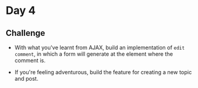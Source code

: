 # Day 4

## Challenge

- With what you've learnt from AJAX, build an implementation of `edit comment`, in which a form will generate at the element where the comment is.

- If you're feeling adventurous, build the feature for creating a new topic and post.
